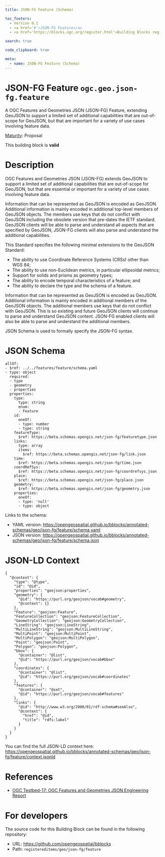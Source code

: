 ```yaml
---
title: JSON-FG Feature (Schema)

toc_footers:
  - Version 0.1
  - <a href='#'>JSON-FG Feature</a>
  - <a href='https://blocks.ogc.org/register.html'>Building Blocks register</a>

search: true

code_clipboard: true

meta:
  - name: JSON-FG Feature (Schema)
---
```



# JSON-FG Feature `ogc.geo.json-fg.feature`

A OGC Features and Geometries JSON (JSON-FG) Feature, extending GeoJSON to support a limited set of additional capabilities that are out-of-scope for GeoJSON, but that are important for a variety of use cases involving feature data.

[Maturity](https://github.com/cportele/ogcapi-building-blocks#building-block-maturity): Proposal

<aside class="success">
This building block is <strong>valid</strong>
</aside>

# Description

OGC Features and Geometries JSON (JSON-FG) extends GeoJSON to support a limited set of additional capabilities that are
out-of-scope for GeoJSON, but that are essential or important for a variety of use cases involving feature data.

Information that can be represented as GeoJSON is encoded as GeoJSON. Additional information is mainly encoded in
additional top-level members of GeoJSON objects. The members use keys that do not conflict with GeoJSON including the
obsolete version that pre-dates the IETF standard. GeoJSON clients will be able to parse and understand all aspects that
are specified by GeoJSON, JSON-FG clients will also parse and understand the additional capabilities.

This Standard specifies the following minimal extensions to the GeoJSON Standard:

* The ability to use Coordinate Reference Systems (CRSs) other than WGS 84;
* The ability to use non-Euclidean metrics, in particular ellipsoidal metrics;
* Support for solids and prisms as geometry types;
* The ability to encode temporal characteristics of a feature; and
* The ability to declare the type and the schema of a feature.

Information that can be represented as GeoJSON is encoded as GeoJSON. Additional information is mainly encoded in
additional members of the GeoJSON objects. The additional members use keys that do not conflict with GeoJSON. This is so
existing and future GeoJSON clients will continue to parse and understand GeoJSON content. JSON-FG enabled clients will
also be able to parse and understand the additional members.

JSON Schema is used to formally specify the JSON-FG syntax.

# JSON Schema

```yaml--schema
allOf:
- $ref: ../../features/feature/schema.yaml
- type: object
  required:
  - type
  - geometry
  - properties
  properties:
    type:
      type: string
      enum:
      - Feature
    id:
      oneOf:
      - type: number
      - type: string
    featureType:
      $ref: https://beta.schemas.opengis.net/json-fg/featuretype.json
    links:
      type: array
      items:
        $ref: https://beta.schemas.opengis.net/json-fg/link.json
    time:
      $ref: https://beta.schemas.opengis.net/json-fg/time.json
    coordRefSys:
      $ref: https://beta.schemas.opengis.net/json-fg/coordrefsys.json
    place:
      $ref: https://beta.schemas.opengis.net/json-fg/place.json
    geometry:
      $ref: https://beta.schemas.opengis.net/json-fg/geometry.json
    properties:
      oneOf:
      - type: 'null'
      - type: object

```

Links to the schema:

* YAML version: <a href="https://opengeospatial.github.io/bblocks/annotated-schemas/geo/json-fg/feature/schema.yaml" target="_blank">https://opengeospatial.github.io/bblocks/annotated-schemas/geo/json-fg/feature/schema.yaml</a>
* JSON version: <a href="https://opengeospatial.github.io/bblocks/annotated-schemas/geo/json-fg/feature/schema.json" target="_blank">https://opengeospatial.github.io/bblocks/annotated-schemas/geo/json-fg/feature/schema.json</a>


# JSON-LD Context

```json--ldContext
{
  "@context": {
    "type": "@type",
    "id": "@id",
    "properties": "geojson:properties",
    "geometry": {
      "@id": "https://purl.org/geojson/vocab#geometry",
      "@context": {}
    },
    "Feature": "geojson:Feature",
    "FeatureCollection": "geojson:FeatureCollection",
    "GeometryCollection": "geojson:GeometryCollection",
    "LineString": "geojson:LineString",
    "MultiLineString": "geojson:MultiLineString",
    "MultiPoint": "geojson:MultiPoint",
    "MultiPolygon": "geojson:MultiPolygon",
    "Point": "geojson:Point",
    "Polygon": "geojson:Polygon",
    "bbox": {
      "@container": "@list",
      "@id": "https://purl.org/geojson/vocab#bbox"
    },
    "coordinates": {
      "@container": "@list",
      "@id": "https://purl.org/geojson/vocab#coordinates"
    },
    "features": {
      "@container": "@set",
      "@id": "https://purl.org/geojson/vocab#features"
    },
    "links": {
      "@id": "http://www.w3.org/2000/01/rdf-schema#seeAlso",
      "@context": {
        "href": "@id",
        "title": "rdfs:label"
      }
    }
  }
}
```

You can find the full JSON-LD context here:
<a href="https://opengeospatial.github.io/bblocks/annotated-schemas/geo/json-fg/feature/context.jsonld" target="_blank">https://opengeospatial.github.io/bblocks/annotated-schemas/geo/json-fg/feature/context.jsonld</a>

# References

* [OGC Testbed-17: OGC Features and Geometries JSON Engineering Report](http://docs.ogc.org/per/21-017r1.html)

# For developers

The source code for this Building Block can be found in the following repository:

* URL: <a href="https://github.com/opengeospatial/bblocks" target="_blank">https://github.com/opengeospatial/bblocks</a>
* Path: `registereditems/geo/json-fg/feature`

